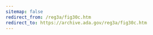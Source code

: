```yaml
---
sitemap: false 
redirect_from: /reg3a/fig30c.htm 
redirect_to: https://archive.ada.gov/reg3a/fig30c.htm 
---
```

